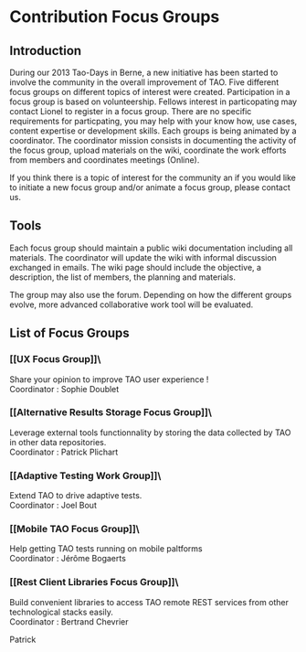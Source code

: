 Contribution Focus Groups
=========================

Introduction
------------

During our 2013 Tao-Days in Berne, a new initiative has been started to involve the community in the overall improvement of TAO. Five different focus groups on different topics of interest were created. Participation in a focus group is based on volunteership. Fellows interest in particopating may contact Lionel to register in a focus group. There are no specific requirements for particpating, you may help with your know how, use cases, content expertise or development skills. Each groups is being animated by a coordinator. The coordinator mission consists in documenting the activity of the focus group, upload materials on the wiki, coordinate the work efforts from members and coordinates meetings (Online).

If you think there is a topic of interest for the community an if you would like to initiate a new focus group and/or animate a focus group, please contact us.

Tools
-----

Each focus group should maintain a public wiki documentation including all materials. The coordinator will update the wiki with informal discussion exchanged in emails. The wiki page should include the objective, a description, the list of members, the planning and materials.

The group may also use the forum. Depending on how the different groups evolve, more advanced collaborative work tool will be evaluated.

List of Focus Groups
--------------------

### [[UX Focus Group]]\
Share your opinion to improve TAO user experience !\
Coordinator : Sophie Doublet

### [[Alternative Results Storage Focus Group]]\
Leverage external tools functionnality by storing the data collected by TAO in other data repositories.\
Coordinator : Patrick Plichart

### [[Adaptive Testing Work Group]]\
Extend TAO to drive adaptive tests.\
Coordinator : Joel Bout

### [[Mobile TAO Focus Group]]\
Help getting TAO tests running on mobile paltforms\
Coordinator : Jérôme Bogaerts

### [[Rest Client Libraries Focus Group]]\
Build convenient libraries to access TAO remote REST services from other technological stacks easily.\
Coordinator : Bertrand Chevrier

Patrick

